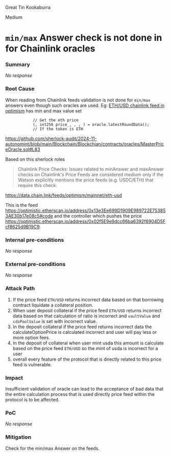 Great Tin Kookaburra

Medium

# `min/max` Answer check is not done in for Chainlink oracles

### Summary

_No response_

### Root Cause


When reading from Chainlink feeds validation is not done for `min/max` answers even though such oracles are used.
Eg: [ETH/USD chainlink feed in optimism](https://optimistic.etherscan.io/address/0x02f5E9e9dcc66ba6392f6904D5Fcf8625d9B19C9) has min and max value set

```solidity
            // Get the eth price
            (, int256 price_, , , ) = oracle.latestRoundData();
            // If the token is ETH
```
https://github.com/sherlock-audit/2024-11-autonomint/blob/main/Blockchain/Blockchian/contracts/oracles/MasterPriceOracle.sol#L83



Based on this sherlock roles
> Chainlink Price Checks: Issues related to minAnswer and maxAnswer checks on Chainlink's Price Feeds are considered medium only if the Watson explicitly mentions the price feeds (e.g. USDC/ETH) that require this check.

https://data.chain.link/feeds/optimism/mainnet/eth-usd 

This is the feed https://optimistic.etherscan.io/address/0x13e3Ee699D1909E989722E753853AE30b17e08c5#code and the controller which pushes the price https://optimistic.etherscan.io/address/0x02f5E9e9dcc66ba6392f6904D5Fcf8625d9B19C9.


### Internal pre-conditions

_No response_

### External pre-conditions

_No response_

### Attack Path

1. If the price feed `ETH/USD` returns incorrect data based on that borrowing contract liquidate a collateral position.
2. When user deposit collateral if the price feed `ETH/USD` returns incorrect data based on that calculation of ratio is incorrect and `vaultValue` and `cdsPoolValue` is set with incorrect value.
3. In the deposit collateral if the price feed returns incorrect data the calculateOptionPrice is calculated incorrect and user will pay less or more option fees.
4. In the deposit of collateral when user mint usda this amount is calculate based on the price feed `ETH/USD` so the mint of usda is incorrect for a user
5. overall every feature of the protocol that is directly related to this price feed is vulnerable.


### Impact


Insufficient validation of oracle can lead to the acceptance of bad data that the entire calculation process that is used directly price feed within the protocol is to be affected.


### PoC

_No response_

### Mitigation

Check for the min/max Answer on the feeds.